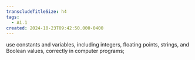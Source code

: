 ```yaml
---
transcludeTitleSize: h4
tags:
  - A1.1
created: 2024-10-23T09:42:50.000-0400
---
```

use constants and variables, including integers, floating points, strings, and Boolean values, correctly in computer programs;
